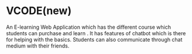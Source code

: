 # VCODE(new)
An E-learning Web Application which has the different course which students can purchase and learn . It has features of chatbot which is there for helping with the basics. Students can also communicate through chat medium with their friends.
